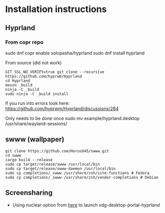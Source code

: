# Installation instructions

## Hyprland

### From copr repo
sudo dnf copr enable solopasha/hyprland
sudo dnf install hyprland

 From source (did not work)
```
GIT_SSL_NO_VERIFY=true git clone --recursive https://github.com/hyprwm/Hyprland
cd Hyprland
meson _build
ninja -C _build
sudo ninja -C _build install
```
If you run into errors look here: https://github.com/hyprwm/Hyprland/discussions/284

Only needs to be done once
sudo mv example/hyprland.desktop /usr/share/wayland-sessions/

## swww (wallpaper)
```
git clone https://github.com/Horus645/swww.git
cd swww
cargo build --release
sudo cp target/release/swww /usr/local/bin
sudo cp target/release/swww-daemon /usr/local/bin
sudo cp completions/_swww /usr/share/zsh/site-functions # Fedora
sudo cp completions/_swww /usr/share/zsh/vendor-completions # Debian
```

## Screensharing
* Using nuclear option from [here](https://wiki.hyprland.org/Useful-Utilities/Hyprland-desktop-portal/) to launch xdg-desktop-portal-hyprland
